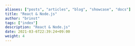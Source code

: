 ```yaml
---
aliases: ["posts", "articles", "blog", "showcase", "docs"]
title: "React & Node.js"
author: "brinst"
tags: ["index"]
description: "React & Node.js"
date: 2021-03-6T22:39:24+09:00
weight: 4
---
```

